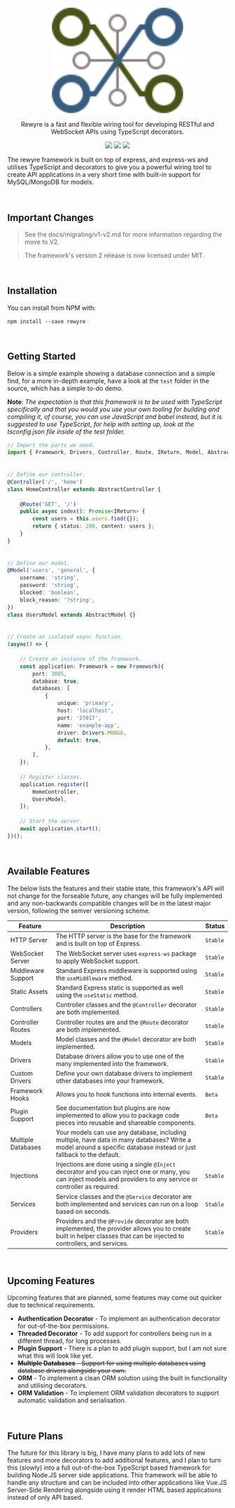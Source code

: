 <p align="center">
	<a href="#">
		<img width="300" src="https://github.com/dannysmc95/rewyre/blob/master/rewyre-logo.svg">
	</a>
</p>

<p align="center">
	Rewyre is a fast and flexible wiring tool for developing RESTful and WebSocket APIs using TypeScript decorators.
</p>

<p align="center">
	<img src="https://img.shields.io/npm/v/rewyre?color=blue">
	<img src="https://img.shields.io/npm/l/rewyre">
	<img src="https://img.shields.io/npm/dw/rewyre">
</p>

The rewyre framework is built on top of express, and express-ws and utilises TypeScript and decorators to give you a powerful wiring tool to create API applications in a very short time with built-in support for MySQL/MongoDB for models.


<br />


## Important Changes

> See the docs/migrating/v1-v2.md for more information regarding the move to V2.

> The framework's version 2 release is now licensed under MIT.


<br />


## Installation

You can install from NPM with:

```plaintext
npm install --save rewyre
```


<br />


## Getting Started

Below is a simple example showing a database connection and a simple find, for a more in-depth example, have a look at the `test` folder in the source, which has a simple to-do demo.

**Note**: _The expectation is that this framework is to be used with TypeScript specifically and that you would you use your own tooling for building and compiling it, of course, you can use JavaScript and babel instead, but it is suggested to use TypeScript, for help with setting up, look at the tsconfig.json file inside of the test folder._

```typescript
// Import the parts we need.
import { Framework, Drivers, Controller, Route, IReturn, Model, AbstractModel, AbstractController } from 'rewyre';


// Define our controller.
@Controller('/', 'home')
class HomeController extends AbstractController {

	@Route('GET', '/')
	public async index(): Promise<IReturn> {
		const users = this.users.find({});
		return { status: 200, content: users };
	}
}


// Define our model.
@Model('users', 'general', {
	username: 'string',
	password: 'string',
	blocked: 'boolean',
	block_reason: '?string',
})
class UsersModel extends AbstractModel {}


// Create an isolated async function.
(async() => {

	// Create an instance of the framework.
	const application: Framework = new Framework({
		port: 3005,
		database: true,
		databases: [
			{
				unique: 'primary',
				host: 'localhost',
				port: '27017',
				name: 'example-app',
				driver: Drivers.MONGO,
				default: true,
			},
		],
	});

	// Register classes.
	application.register([
		HomeController,
		UsersModel,
	]);

	// Start the server.
	await application.start();
})();


```


<br />


## Available Features

The below lists the features and their stable state, this framework's API will not change for the forseable future, any changes will be fully implemented and any non-backwards compatible changes will be in the latest major version, following the semver versioning scheme.

| Feature | Description | Status |
| - | - | - |
| HTTP Server | The HTTP server is the base for the framework and is built on top of Express. | `Stable` |
| WebSocket Server | The WebSocket server uses `express-ws` package to apply WebSocket support. | `Stable` |
| Middleware Support | Standard Express middleware is supported using the `useMiddleware` method. | `Stable` |
| Static Assets | Standard Express static is supported as well using the `useStatic` method. | `Stable` |
| Controllers | Controller classes and the `@Controller` decorator are both implemented. | `Stable` |
| Controller Routes | Controller routes are and the `@Route` decorator are both implemented. | `Stable` |
| Models | Model classes and the `@Model` decorator are both implemented. | `Stable` |
| Drivers | Database drivers allow you to use one of the many implemented into the framework. | `Stable` |
| Custom Drivers | Define your own database drivers to implement other databases into your framework. | `Stable` |
| Framework Hooks | Allows you to hook functions into internal events. | `Beta` |
| Plugin Support | See documentation but plugins are now implemented to allow you to package code pieces into reusable and shareable components. | `Beta` |
| Multiple Databases | Your models can use any database, including multiple, have data in many databases? Write a model around a specific database instead or just fallback to the default. |
| Injections | Injections are done using a single `@Inject` decorator and you can inject one or many, you can inject models and providers to any service or controller as required. | `Stable` |
| Services | Service classes and the `@Service` decorator are both implemented and services can run on a loop based on seconds. | `Stable` |
| Providers | Providers and the `@Provide` decorator are both implemented, the provider allows you to create built in helper classes that can be injected to controllers, and services. | `Stable` |


<br />


## Upcoming Features

Upcoming features that are planned, some features may come out quicker due to technical requirements.

* **Authentication Decorator** - To implement an authentication decorator for out-of-the-box permissions.
* **Threaded Decorator** - To add support for controllers being run in a different thread, for long processes.
* **Plugin Support** - There is a plan to add plugin support, but I am not sure what this will look like yet.
* ~~**Multiple Databases** - Support for using multiple databases using database drivers alongside your own.~~
* **ORM** - To implement a clean ORM solution using the built in functionality and utilising decorators.
* **ORM Validation** - To implement ORM validation decorators to support automatic validation and serialisation.


<br />


## Future Plans

The future for this library is big, I have many plans to add lots of new features and more decorators to add additional features, and I plan to turn this (slowly) into a full out-of-the-box TypeScript based framework for building Node.JS server side applications. This framework will be able to handle any structure and can be included into other applications like Vue.JS Server-Side Rendering alongside using it render HTML based applications instead of only API based.